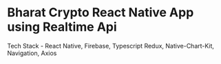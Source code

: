 # Bharat Crypto React Native App using Realtime Api

Tech Stack - React Native, Firebase, Typescript Redux, Native-Chart-Kit, Navigation, Axios
